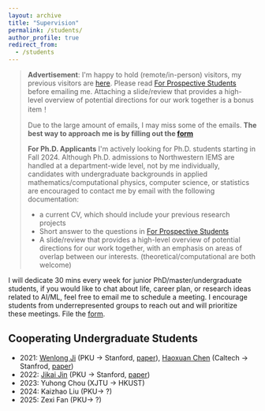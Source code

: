 ```yaml
---
layout: archive
title: "Supervision"
permalink: /students/
author_profile: true
redirect_from:
  - /students
---
```


> **Advertisement**: I'm happy to hold (remote/in-person) visitors, my previous visitors are [here](https://2prime.github.io/students/). Please read [For Prospective Students](https://docs.google.com/document/d/1PGZgc0EcAZrYt7PxAo7_jLOPztWU3Fko5gYq0bXtMnc/edit?usp=sharing) before emailing me. Attaching a slide/review that provides a high-level overview of potential directions for our work together is a bonus item！
>
> Due to the large amount of emails, I may miss some of the emails. **The best way to approach me is by filling out the [form](https://forms.gle/BaUYbUx35RL4zD3R6)**
> 
> **For Ph.D. Applicants** I'm actively looking for Ph.D. students starting in Fall 2024. Although Ph.D. admissions to Northwestern IEMS are handled at a department-wide level, not by me individually, candidates with undergraduate backgrounds in applied mathematics/computational physics, computer science, or statistics are encouraged to contact me by email with the following documentation:
> - a current CV, which should include your previous research projects
> - Short answer to the questions in [For Prospective Students](https://docs.google.com/document/d/1PGZgc0EcAZrYt7PxAo7_jLOPztWU3Fko5gYq0bXtMnc/edit?usp=sharing)
> - A slide/review that provides a high-level overview of potential directions for our work together, with an emphasis on areas of overlap between our interests. (theoretical/computational are both welcome)

I will dedicate 30 mins every week for junior PhD/master/undergraduate students, if you would like to chat about life, career plan, or research ideas related to AI/ML, feel free to email me to schedule a meeting. I encourage students from underrepresented groups to reach out and will prioritize these meetings. File the [form](https://docs.google.com/forms/d/e/1FAIpQLSc00PnFeISZXi-gcfQaJuSlnZl0i8w0KA0H9LBpL48wzb__rw/viewform?usp=sf_link).



## Cooperating Undergraduate Students

- 2021: [Wenlong Ji](https://scholar.google.com/citations?user=UW2Ji5MAAAAJ&hl=en) (PKU -> Stanford, [paper](https://arxiv.org/abs/2110.02796)), [Haoxuan Chen](https://haoxuanstevec00.github.io/) (Caltech -> Stanfrod, [paper](https://arxiv.org/abs/2110.06897))
- 2022: [Jikai Jin](https://scholar.google.com/citations?user=xQqZt2AAAAAJ&hl=en) (PKU -> Stanford, [paper](https://arxiv.org/abs/2209.14430))
- 2023: Yuhong Chou (XJTU -> HKUST)
- 2024: Kaizhao Liu (PKU-> ?)
- 2025: Zexi Fan (PKU-> ?)

<br> 
<br> 
